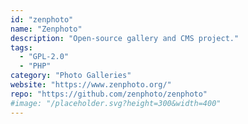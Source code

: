 ```yaml
---
id: "zenphoto"
name: "Zenphoto"
description: "Open-source gallery and CMS project."
tags:
  - "GPL-2.0"
  - "PHP"
category: "Photo Galleries"
website: "https://www.zenphoto.org/"
repo: "https://github.com/zenphoto/zenphoto"
#image: "/placeholder.svg?height=300&width=400"
---
```



